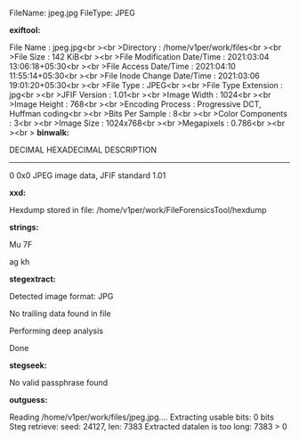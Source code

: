 FileName: jpeg.jpg
FileType: JPEG

**exiftool:** 

File Name                       : jpeg.jpg<br \><br \>Directory                       : /home/v1per/work/files<br \><br \>File Size                       : 142 KiB<br \><br \>File Modification Date/Time     : 2021:03:04 13:06:18+05:30<br \><br \>File Access Date/Time           : 2021:04:10 11:55:14+05:30<br \><br \>File Inode Change Date/Time     : 2021:03:06 19:01:20+05:30<br \><br \>File Type                       : JPEG<br \><br \>File Type Extension             : jpg<br \><br \>JFIF Version                    : 1.01<br \><br \>Image Width                     : 1024<br \><br \>Image Height                    : 768<br \><br \>Encoding Process                : Progressive DCT, Huffman coding<br \><br \>Bits Per Sample                 : 8<br \><br \>Color Components                : 3<br \><br \>Image Size                      : 1024x768<br \><br \>Megapixels                      : 0.786<br \><br \><br \>
**binwalk:** 


DECIMAL       HEXADECIMAL     DESCRIPTION

--------------------------------------------------------------------------------

0             0x0             JPEG image data, JFIF standard 1.01




**xxd:**

Hexdump stored in file: /home/v1per/work/FileForensicsTool/hexdump

**strings:** 

Mu 7F

ag kh


**stegextract:**

Detected image format: JPG

No trailing data found in file

Performing deep analysis

Done



**stegseek:**

No valid passphrase found


**outguess:**

Reading /home/v1per/work/files/jpeg.jpg....
Extracting usable bits:   0 bits
Steg retrieve: seed: 24127, len: 7383
Extracted datalen is too long: 7383 > 0


